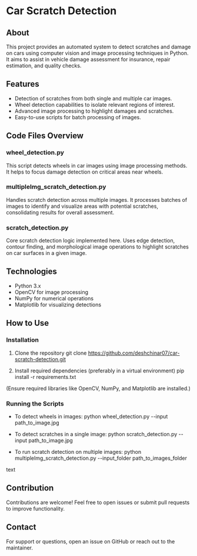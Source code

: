 # Car Scratch Detection

## About
This project provides an automated system to detect scratches and damage on cars using computer vision and image processing techniques in Python. It aims to assist in vehicle damage assessment for insurance, repair estimation, and quality checks.

## Features
- Detection of scratches from both single and multiple car images.
- Wheel detection capabilities to isolate relevant regions of interest.
- Advanced image processing to highlight damages and scratches.
- Easy-to-use scripts for batch processing of images.

## Code Files Overview

### wheel_detection.py
This script detects wheels in car images using image processing methods. It helps to focus damage detection on critical areas near wheels.

### multipleImg_scratch_detection.py
Handles scratch detection across multiple images. It processes batches of images to identify and visualize areas with potential scratches, consolidating results for overall assessment.

### scratch_detection.py
Core scratch detection logic implemented here. Uses edge detection, contour finding, and morphological image operations to highlight scratches on car surfaces in a given image.

## Technologies
- Python 3.x
- OpenCV for image processing
- NumPy for numerical operations
- Matplotlib for visualizing detections

## How to Use

### Installation
1. Clone the repository
git clone https://github.com/deshchinar07/car-scratch-detection.git

2. Install required dependencies (preferably in a virtual environment)
pip install -r requirements.txt

(Ensure required libraries like OpenCV, NumPy, and Matplotlib are installed.)

### Running the Scripts
- To detect wheels in images:
python wheel_detection.py --input path_to_image.jpg

- To detect scratches in a single image:
python scratch_detection.py --input path_to_image.jpg

- To run scratch detection on multiple images:
python multipleImg_scratch_detection.py --input_folder path_to_images_folder

text

## Contribution
Contributions are welcome! Feel free to open issues or submit pull requests to improve functionality.

## Contact
For support or questions, open an issue on GitHub or reach out to the maintainer.
